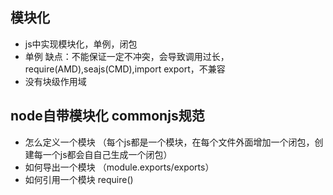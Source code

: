 ## 模块化
- js中实现模块化，单例，闭包
- 单例 缺点：不能保证一定不冲突，会导致调用过长，require(AMD),seajs(CMD),import export，不兼容
- 没有块级作用域

## node自带模块化 commonjs规范
- 怎么定义一个模块 （每个js都是一个模块，在每个文件外面增加一个闭包，创建每一个js都会自自己生成一个闭包）
- 如何导出一个模块 （module.exports/exports）
- 如何引用一个模块  require()